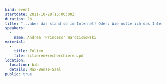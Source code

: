 ```yaml
---
kind: event
startdate: 2011-10-29T15:00:00Z
duration: 2h
title: "...aber das stand so im Internet! Oder: Wie nutze ich das Internet für Recherche (und zitiere es anschließend richtig)"
speakers:
  -
    name: Andrea 'Princess' Wardzichowski
material:
  -
    title: Folien
    file: zitieren+recherchieren.pdf
location:
  location: bib
  details: Max-Bense-Saal
public: true
---
```


